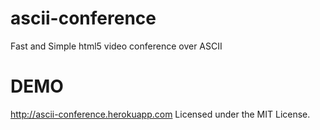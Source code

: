 ascii-conference
================

Fast and Simple html5 video conference over ASCII

DEMO
====
http://ascii-conference.herokuapp.com
Licensed under the MIT License.
